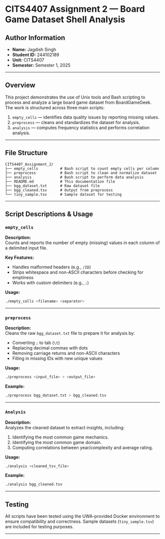 # CITS4407 Assignment 2 — Board Game Dataset Shell Analysis

##  Author Information

- **Name:** Jagdish Singh  
- **Student ID:** 244102189  
- **Unit:** CITS4407  
- **Semester:** Semester 1, 2025  
 

---

##  Overview

This project demonstrates the use of Unix tools and Bash scripting to process and analyze a large board game dataset from BoardGameGeek. The work is structured across three main scripts:

1. `empty_cells` — identifies data quality issues by reporting missing values.
2. `preprocess` — cleans and standardizes the dataset for analysis.
3. `analysis` — computes frequency statistics and performs correlation analysis.


---

##  File Structure

```
CITS4407_Assignment_2/
├── empty_cells          # Bash script to count empty cells per column
├── preprocess           # Bash script to clean and normalize dataset
├── analysis             # Bash script to perform data analysis
├── README.md            # This documentation file
├── bgg_dataset.txt      # Raw dataset file
├── bgg_cleaned.tsv      # Output from preprocess
└── tiny_sample.tsv      # Sample dataset for testing
```

---

##  Script Descriptions & Usage

###  `empty_cells`

**Description:**  
Counts and reports the number of empty (missing) values in each column of a delimited input file.

**Key Features:**
- Handles malformed headers (e.g., `/ID`)
- Strips whitespace and non-ASCII characters before checking for emptiness
- Works with custom delimiters (e.g., `;`)

**Usage:**
```bash
./empty_cells <filename> <separator>
```

---

###  `preprocess`

**Description:**  
Cleans the raw `bgg_dataset.txt` file to prepare it for analysis by:
- Converting `;` to tab (`\t`)
- Replacing decimal commas with dots
- Removing carriage returns and non-ASCII characters
- Filling in missing IDs with new unique values

**Usage:**
```bash
./preprocess <input_file> > <output_file>
```

**Example:**
```bash
./preprocess bgg_dataset.txt > bgg_cleaned.tsv
```

---

###  `Analysis`

**Description:**  
Analyzes the cleaned dataset to extract insights, including:
1. Identifying the most common game mechanics.
2. Identifying the most common game domain.
3. Computing correlations between year/complexity and average rating.

**Usage:**
```bash
./analysis <cleaned_tsv_file>
```

**Example:**
```bash
./analysis bgg_cleaned.tsv
```

---

##  Testing

All scripts have been tested using the UWA-provided Docker environment to ensure compatibility and correctness. Sample datasets (`tiny_sample.tsv`) are included for testing purposes.

---

